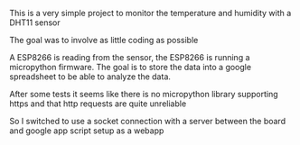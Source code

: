 This is a very simple project to monitor the temperature and humidity with a DHT11 sensor

The goal was to involve as little coding as possible

A ESP8266 is reading from the sensor, the ESP8266 is running a micropython firmware. The goal is to store the data into a google spreadsheet to be able to analyze the data.

After some tests it seems like there is no micropython library supporting https and that http requests are quite unreliable

So I switched to use a socket connection with a server between the board and google app script setup as a webapp
